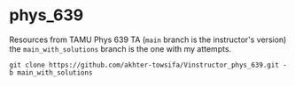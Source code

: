 # phys_639

Resources from TAMU Phys 639 TA (```main``` branch is the instructor's version)
the ```main_with_solutions``` branch is the one with my attempts.

```
git clone https://github.com/akhter-towsifa/Vinstructor_phys_639.git -b main_with_solutions
```
